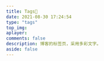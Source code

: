 ```yaml
---
title: Tags📑
date: 2021-08-30 17:24:54
type: "tags"
top_img:
aplayer:
comments: false
description: 博客的标签页，采用多彩文字。
aside: false
---
```

<div id="tags-chart" data-length="20" class="js-pjax"></div>